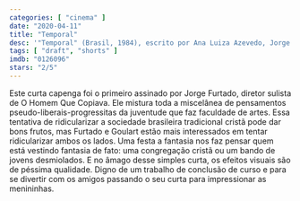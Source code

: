 ```yaml
---
categories: [ "cinema" ]
date: "2020-04-11"
title: "Temporal"
desc: '"Temporal" (Brasil, 1984), escrito por Ana Luiza Azevedo, Jorge Furtado e José Pedro Goulart, dirigido por Jorge Furtado e José Pedro Goulart, com Biratã Vieira, Isabel Ibias e Xala Felippi.'
tags: [ "draft", "shorts" ]
imdb: "0126096"
stars: "2/5"
---
```

Este curta capenga foi o primeiro assinado por Jorge Furtado, diretor sulista de O Homem Que Copiava. Ele mistura toda a miscelânea de pensamentos pseudo-liberais-progressitas da juventude que faz faculdade de artes. Essa tentativa de ridicularizar a sociedade brasileira tradicional cristã pode dar bons frutos, mas Furtado e Goulart estão mais interessados em tentar ridicularizar ambos os lados. Uma festa a fantasia nos faz pensar quem está vestindo fantasia de fato: uma congregação cristã ou um bando de jovens desmiolados. E no âmago desse simples curta, os efeitos visuais são de péssima qualidade. Digno de um trabalho de conclusão de curso e para se divertir com os amigos passando o seu curta para impressionar as menininhas.

